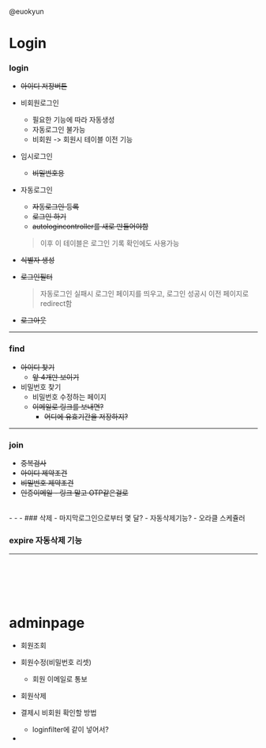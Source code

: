 @euokyun
# Login 

### login
- ~~아이디 저장버튼~~
- 비회원로그인
    - 필요한 기능에 따라 자동생성
    - 자동로그인 불가능
    - 비회원 -> 회원시 테이블 이전 기능
    
- 임시로그인
    - ~~비밀번호용~~
- 자동로그인
    - ~~자동로그인 등록~~
    - ~~로그인 하기~~
    - ~~autologincontroller를 새로 만들어야함~~
    <!-- - 로그인 성공시 lastused를 사용, 연장함 -->
    >이후 이 테이블은 로그인 기록 확인에도 사용가능
- ~~식별자 생성~~
- ~~로그인필터~~
    >자동로그인 실패시 로그인 페이지를 띄우고, 로그인 성공시 이전 페이지로 redirect함
- ~~로그아웃~~
- - -
### find
- ~~아이디 찾기~~
    - ~~앞 4개만 보이기~~
- 비밀번호 찾기
    - 비밀번호 수정하는 페이지
    - ~~이메일로 링크를 보내면?~~
      - ~~어디에 유효기간을 저장하지?~~
- - -
### join
- ~~중복검사~~
- ~~아이디 제약조건~~
- ~~비밀번호 제약조건~~
- ~~인증이메일 - 링크 말고 OTP같은걸로~~
<br>
- - -
### 삭제
- 마지막로그인으로부터 몇 달? 
- 자동삭제기능? - 오라클 스케쥴러

### expire 자동삭제 기능
- - -
<br><br><br><br>


# adminpage
- 회원조회
- 회원수정(비밀번호 리셋)
    - 회원 이메일로 통보
- 회원삭제

- 결제시 비회원 확인할 방법
    - loginfilter에 같이 넣어서?

- 